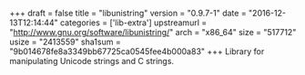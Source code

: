 +++
draft = false
title = "libunistring"
version = "0.9.7-1"
date = "2016-12-13T12:14:44"
categories = ['lib-extra']
upstreamurl = "http://www.gnu.org/software/libunistring/"
arch = "x86_64"
size = "517712"
usize = "2413559"
sha1sum = "9b014678fe8a3349bb67725ca0545fee4b000a83"
+++
Library for manipulating Unicode strings and C strings.